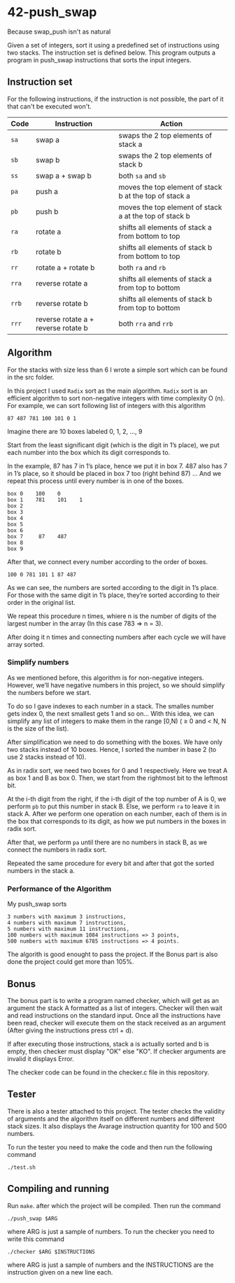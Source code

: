 # 42-push_swap

Because swap_push isn't as natural

Given a set of integers, sort it using a predefined set of instructions using
two stacks. The instruction set is defined below. This program outputs a program
in push_swap instructions that sorts the input integers.

## Instruction set

For the following instructions, if the instruction is not possible, the part of
it that can't be executed won't.

| Code  | Instruction                         | Action                                                 |
| ----- | ----------------------------------- | ------------------------------------------------------ |
| `sa`  | swap a                              | swaps the 2 top elements of stack a                    |
| `sb`  | swap b                              | swaps the 2 top elements of stack b                    |
| `ss`  | swap a + swap b                     | both `sa` and `sb`                                     |
| `pa`  | push a                              | moves the top element of stack b at the top of stack a |
| `pb`  | push b                              | moves the top element of stack a at the top of stack b |
| `ra`  | rotate a                            | shifts all elements of stack a from bottom to top      |
| `rb`  | rotate b                            | shifts all elements of stack b from bottom to top      |
| `rr`  | rotate a + rotate b                 | both `ra` and `rb`                                     |
| `rra` | reverse rotate a                    | shifts all elements of stack a from top to bottom      |
| `rrb` | reverse rotate b                    | shifts all elements of stack b from top to bottom      |
| `rrr` | reverse rotate a + reverse rotate b | both `rra` and `rrb`                                   |

## Algorithm

For the stacks with size less than 6 I wrote a simple sort which can be found in the src folder.

In this project I used `Radix` sort as the main algorithm. `Radix` sort is an efficient algorithm to sort non-negative integers
with time complexity O (n). For example, we can sort following list of integers with this algorithm

```
87 487 781 100 101 0 1
```

Imagine there are 10 boxes labeled 0, 1, 2, …, 9

Start from the least significant digit (which is the digit in 1’s place), we put each number into the box which its digit corresponds to.

In the example, 87 has 7 in 1’s place, hence we put it in box 7. 487 also has 7 in 1’s place, so it should be placed in box 7 too (right behind 87) … And we repeat this process until every number is in one of the boxes.

```
box 0    100    0
box 1    781    101    1
box 2
box 3
box 4
box 5
box 6
box 7     87    487
box 8
box 9
```

After that, we connect every number according to the order of boxes.

```
100 0 781 101 1 87 487
```

As we can see, the numbers are sorted according to the digit in 1’s place. For those with the same digit in 1’s place, they’re sorted according to their order in the original list.

We repeat this procedure n times, whiere n is the number of digits of the largest number in the array
(In this case 783 => n = 3).

After doing it n times and connecting numbers after each cycle we will have array sorted.

### Simplify numbers

As we mentioned before, this algorithm is for non-negative integers. However, we’ll have negative numbers in this project, so we should simplify the numbers before we start.

To do so I gave indexes to each number in a stack. The smalles number gets index 0, the next smallest gets 1 and so on...
With this idea, we can simplify any list of integers to make them in the range [0,N) ( ≥ 0 and < N, N is the size of the list).

After simplification we need to do something with the boxes. We have only two stacks instead of 10 boxes. Hence, I sorted the number in base 2 (to use 2 stacks instead of 10).

As in radix sort, we need two boxes for 0 and 1 respectively. Here we treat A as box 1 and B as box 0. Then, we start from the rightmost bit to the leftmost bit.

At the i-th digit from the right, if the i-th digit of the top number of A is 0, we perform `pb` to put this number in stack B. Else, we perform `ra` to leave it in stack A. After we perform one operation on each number, each of them is in the box that corresponds to its digit, as how we put numbers in the boxes in radix sort.

After that, we perform `pa` until there are no numbers in stack B, as we connect the numbers in radix sort.

Repeated the same procedure for every bit and after that got the sorted numbers in the stack a.

### Performance of the Algorithm

My push_swap sorts

    3 numbers with maximum 3 instructions,
    4 numbers with maximum 7 instructions,
    5 numbers with maximum 11 instructions,
    100 numbers with maximum 1084 instructions => 3 points,
    500 numbers with maximum 6785 instructions => 4 points.

The algorith is good enought to pass the project. If the Bonus part is also done the project could get more than 105%.

## Bonus

The bonus part is to write a program named checker, which will get as an argument the stack A formatted as a list of integers. Checker will then wait and read instructions on the standard input. Once all the instructions have been read, checker will execute them on the stack received as an argument (After giving the instructions press ctrl + d).

If after executing those instructions, stack a is actually sorted and b is empty, then
checker must display "OK" else "KO". If checker arguments are invalid it displays Error.

The checker code can be found in the checker.c file in this repository.

## Tester

There is also a tester attached to this project. The tester checks the validity of arguments and the algorithm itself on different numbers and different stack sizes. It also displays the Avarage instruction quantity for 100 and 500 numbers.

To run the tester you need to make the code and then run the following command

```
./test.sh
```

## Compiling and running

Run `make`. after which the project will be compiled. Then run the command

```
./push_swap $ARG
```

where ARG is just a sample of numbers. To run the checker you need to write this command

```
./checker $ARG $INSTRUCTIONS
```

where ARG is just a sample of numbers and the INSTRUCTIONS are the instruction given on a new line each.
